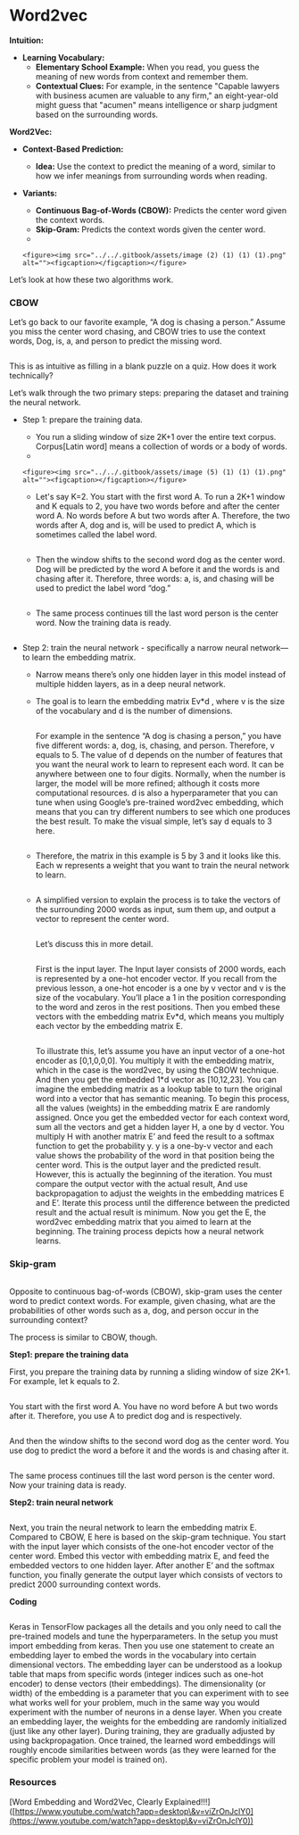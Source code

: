 # Word2vec

**Intuition:**

* **Learning Vocabulary:**
  * **Elementary School Example:** When you read, you guess the meaning of new words from context and remember them.
  * **Contextual Clues:** For example, in the sentence "Capable lawyers with business acumen are valuable to any firm," an eight-year-old might guess that "acumen" means intelligence or sharp judgment based on the surrounding words.

**Word2Vec:**

* **Context-Based Prediction:**
  * **Idea:** Use the context to predict the meaning of a word, similar to how we infer meanings from surrounding words when reading.
* **Variants:**
  * **Continuous Bag-of-Words (CBOW):** Predicts the center word given the context words.
  * **Skip-Gram:** Predicts the context words given the center word.
  *

      <figure><img src="../../.gitbook/assets/image (2) (1) (1) (1).png" alt=""><figcaption></figcaption></figure>

Let’s look at how these two algorithms work.&#x20;

### CBOW

Let’s go back to our favorite example, “A dog is chasing a person.” Assume you miss the center word chasing, and CBOW tries to use the context words, Dog, is, a, and person to predict the missing word.&#x20;

<figure><img src="../../.gitbook/assets/image (3) (1) (1) (1).png" alt=""><figcaption></figcaption></figure>

This is as intuitive as filling in a blank puzzle on a quiz. How does it work technically?

Let’s walk through the two primary steps: preparing the dataset and training the neural network.

* Step 1: prepare the training data.
  * You run a sliding window of size 2K+1 over the entire text corpus. Corpus\[Latin word] means a collection of words or a body of words.
  *

      <figure><img src="../../.gitbook/assets/image (5) (1) (1) (1).png" alt=""><figcaption></figcaption></figure>
  *   Let's say K=2. You start with the first word A. To run a 2K+1 window and K equals to 2, you have two words before and after the center word A. No words before A but two words after A. Therefore, the two words after A, dog and is, will be used to predict A, which is sometimes called the label word.

      <figure><img src="../../.gitbook/assets/image (7) (1) (1) (1).png" alt=""><figcaption></figcaption></figure>
  *   Then the window shifts to the second word dog as the center word. Dog will be predicted by the word A before it and the words is and chasing after it. Therefore, three words: a, is, and chasing will be used to predict the label word “dog.”

      <figure><img src="../../.gitbook/assets/image (8) (1) (1) (1).png" alt=""><figcaption></figcaption></figure>
  *   The same process continues till the last word person is the center word. Now the training data is ready.

      <figure><img src="../../.gitbook/assets/image (4) (1) (1) (1).png" alt=""><figcaption></figcaption></figure>
* Step 2: train the neural network - specifically a narrow neural network—to learn the embedding matrix.
  * Narrow means there’s only one hidden layer in this model instead of multiple hidden layers, as in a deep neural network.
  *   The goal is to learn the embedding matrix Ev\*d , where v is the size of the vocabulary and d is the number of dimensions.

      <figure><img src="../../.gitbook/assets/image (9) (1) (1) (1).png" alt=""><figcaption></figcaption></figure>

      For example in the sentence “A dog is chasing a person,” you have five different words: a, dog, is, chasing, and person. Therefore, v equals to 5. The value of d depends on the number of features that you want the neural work to learn to represent each word. It can be anywhere between one to four digits. Normally, when the number is larger, the model will be more refined; although it costs more computational resources. d is also a hyperparameter that you can tune when using Google’s pre-trained word2vec embedding, which means that you can try different numbers to see which one produces the best result. To make the visual simple, let’s say d equals to 3 here.

      <figure><img src="../../.gitbook/assets/image (10) (1) (1) (1).png" alt=""><figcaption></figcaption></figure>
  *   Therefore, the matrix in this example is 5 by 3 and it looks like this. Each w represents a weight that you want to train the neural network to learn.

      <figure><img src="../../.gitbook/assets/image (11) (1) (1).png" alt=""><figcaption></figcaption></figure>
  *   A simplified version to explain the process is to take the vectors of the surrounding 2000 words as input, sum them up, and output a vector to represent the center word.

      <figure><img src="../../.gitbook/assets/image (12) (1).png" alt=""><figcaption></figcaption></figure>

      Let’s discuss this in more detail.

      <figure><img src="../../.gitbook/assets/image (13) (1).png" alt=""><figcaption></figcaption></figure>

      First is the input layer. The Input layer consists of 2000 words, each is represented by a one-hot encoder vector. If you recall from the previous lesson, a one-hot encoder is a one by v vector and v is the size of the vocabulary. You’ll place a 1 in the position corresponding to the word and zeros in the rest positions. Then you embed these vectors with the embedding matrix Ev\*d, which means you multiply each vector by the embedding matrix E.

      <figure><img src="../../.gitbook/assets/image (14) (1).png" alt=""><figcaption></figcaption></figure>

      To illustrate this, let’s assume you have an input vector of a one-hot encoder as \[0,1,0,0,0]. You multiply it with the embedding matrix, which in the case is the word2vec, by using the CBOW technique. And then you get the embedded 1\*d vector as \[10,12,23]. You can imagine the embedding matrix as a lookup table to turn the original word into a vector that has semantic meaning. To begin this process, all the values (weights) in the embedding matrix E are randomly assigned. Once you get the embedded vector for each context word, sum all the vectors and get a hidden layer H, a one by d vector. You multiply H with another matrix E’ and feed the result to a softmax function to get the probability y. y is a one-by-v vector and each value shows the probability of the word in that position being the center word. This is the output layer and the predicted result. However, this is actually the beginning of the iteration. You must compare the output vector with the actual result, And use backpropagation to adjust the weights in the embedding matrices E and E’. Iterate this process until the difference between the predicted result and the actual result is minimum. Now you get the E, the word2vec embedding matrix that you aimed to learn at the beginning. The training process depicts how a neural network learns.

### Skip-gram

<figure><img src="../../.gitbook/assets/image (15) (1).png" alt=""><figcaption></figcaption></figure>

Opposite to continuous bag-of-words (CBOW), skip-gram uses the center word to predict context words. For example, given chasing, what are the probabilities of other words such as a, dog, and person occur in the surrounding context?

The process is similar to CBOW, though.

**Step1: prepare the training data**

First, you prepare the training data by running a sliding window of size 2K+1. For example, let k equals to 2.&#x20;

<figure><img src="../../.gitbook/assets/image (16) (1).png" alt=""><figcaption></figcaption></figure>

You start with the first word A. You have no word before A but two words after it. Therefore, you use A to predict dog and is respectively.&#x20;

<figure><img src="../../.gitbook/assets/image (17) (1).png" alt=""><figcaption></figcaption></figure>

And then the window shifts to the second word dog as the center word. You use dog to predict the word a before it and the words is and chasing after it.&#x20;

<figure><img src="../../.gitbook/assets/image (18) (1).png" alt=""><figcaption></figcaption></figure>

The same process continues till the last word person is the center word. Now your training data is ready.

**Step2: train neural network**

<figure><img src="../../.gitbook/assets/image (19) (1).png" alt=""><figcaption></figcaption></figure>

Next, you train the neural network to learn the embedding matrix E. Compared to CBOW, E here is based on the skip-gram technique. You start with the input layer which consists of the one-hot encoder vector of the center word. Embed this vector with embedding matrix E, and feed the embedded vectors to one hidden layer. After another E’ and the softmax function, you finally generate the output layer which consists of vectors to predict 2000 surrounding context words.

**Coding**

<figure><img src="../../.gitbook/assets/image (20) (1).png" alt=""><figcaption></figcaption></figure>

Keras in TensorFlow packages all the details and you only need to call the pre-trained models and tune the hyperparameters. In the setup you must import embedding from keras. Then you use one statement to create an embedding layer to embed the words in the vocabulary into certain dimensional vectors. The embedding layer can be understood as a lookup table that maps from specific words (integer indices such as one-hot encoder) to dense vectors (their embeddings). The dimensionality (or width) of the embedding is a parameter that you can experiment with to see what works well for your problem, much in the same way you would experiment with the number of neurons in a dense layer. When you create an embedding layer, the weights for the embedding are randomly initialized (just like any other layer). During training, they are gradually adjusted by using backpropagation. Once trained, the learned word embeddings will roughly encode similarities between words (as they were learned for the specific problem your model is trained on).

### Resources

\[Word Embedding and Word2Vec, Clearly Explained!!!]\([https://www.youtube.com/watch?app=desktop\&v=viZrOnJclY0](https://www.youtube.com/watch?app=desktop\&v=viZrOnJclY0))
